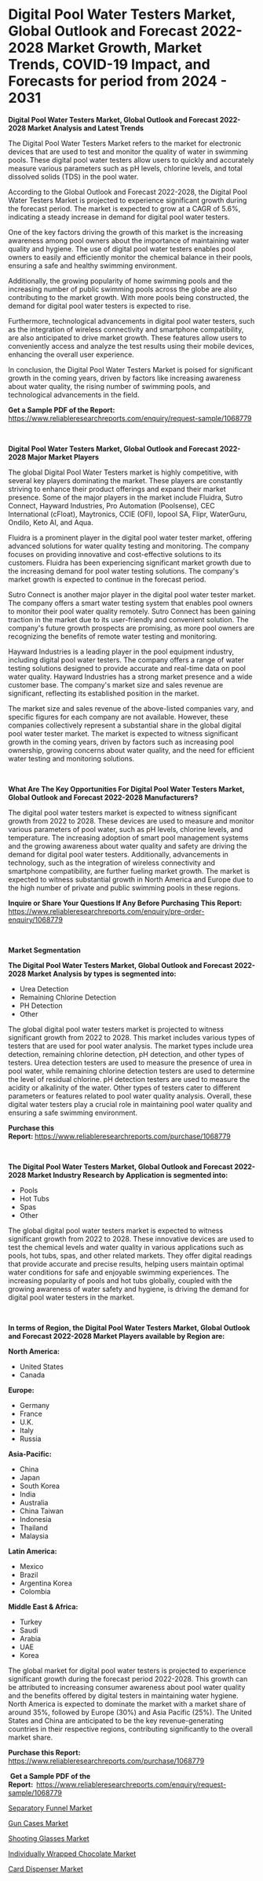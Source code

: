 <p><h1>Digital Pool Water Testers Market, Global Outlook and Forecast 2022-2028 Market Growth, Market Trends, COVID-19 Impact, and Forecasts for period from 2024 - 2031</h1></p><p><strong>Digital Pool Water Testers Market, Global Outlook and Forecast 2022-2028 Market Analysis and Latest Trends</strong></p>
<p><p>The Digital Pool Water Testers Market refers to the market for electronic devices that are used to test and monitor the quality of water in swimming pools. These digital pool water testers allow users to quickly and accurately measure various parameters such as pH levels, chlorine levels, and total dissolved solids (TDS) in the pool water.</p><p>According to the Global Outlook and Forecast 2022-2028, the Digital Pool Water Testers Market is projected to experience significant growth during the forecast period. The market is expected to grow at a CAGR of 5.6%, indicating a steady increase in demand for digital pool water testers.</p><p>One of the key factors driving the growth of this market is the increasing awareness among pool owners about the importance of maintaining water quality and hygiene. The use of digital pool water testers enables pool owners to easily and efficiently monitor the chemical balance in their pools, ensuring a safe and healthy swimming environment.</p><p>Additionally, the growing popularity of home swimming pools and the increasing number of public swimming pools across the globe are also contributing to the market growth. With more pools being constructed, the demand for digital pool water testers is expected to rise.</p><p>Furthermore, technological advancements in digital pool water testers, such as the integration of wireless connectivity and smartphone compatibility, are also anticipated to drive market growth. These features allow users to conveniently access and analyze the test results using their mobile devices, enhancing the overall user experience.</p><p>In conclusion, the Digital Pool Water Testers Market is poised for significant growth in the coming years, driven by factors like increasing awareness about water quality, the rising number of swimming pools, and technological advancements in the field.</p></p>
<p><strong>Get a Sample PDF of the Report:&nbsp;</strong> <a href="https://www.reliableresearchreports.com/enquiry/request-sample/1068779">https://www.reliableresearchreports.com/enquiry/request-sample/1068779</a></p>
<p>&nbsp;</p>
<p><strong>Digital Pool Water Testers Market, Global Outlook and Forecast 2022-2028 Major Market Players</strong></p>
<p><p>The global Digital Pool Water Testers market is highly competitive, with several key players dominating the market. These players are constantly striving to enhance their product offerings and expand their market presence. Some of the major players in the market include Fluidra, Sutro Connect, Hayward Industries, Pro Automation (Poolsense), CEC International (cFloat), Maytronics, CCIE (OFI), Iopool SA, Flipr, WaterGuru, Ondilo, Keto AI, and Aqua.</p><p>Fluidra is a prominent player in the digital pool water tester market, offering advanced solutions for water quality testing and monitoring. The company focuses on providing innovative and cost-effective solutions to its customers. Fluidra has been experiencing significant market growth due to the increasing demand for pool water testing solutions. The company's market growth is expected to continue in the forecast period.</p><p>Sutro Connect is another major player in the digital pool water tester market. The company offers a smart water testing system that enables pool owners to monitor their pool water quality remotely. Sutro Connect has been gaining traction in the market due to its user-friendly and convenient solution. The company's future growth prospects are promising, as more pool owners are recognizing the benefits of remote water testing and monitoring.</p><p>Hayward Industries is a leading player in the pool equipment industry, including digital pool water testers. The company offers a range of water testing solutions designed to provide accurate and real-time data on pool water quality. Hayward Industries has a strong market presence and a wide customer base. The company's market size and sales revenue are significant, reflecting its established position in the market.</p><p>The market size and sales revenue of the above-listed companies vary, and specific figures for each company are not available. However, these companies collectively represent a substantial share in the global digital pool water tester market. The market is expected to witness significant growth in the coming years, driven by factors such as increasing pool ownership, growing concerns about water quality, and the need for efficient water testing and monitoring solutions.</p></p>
<p>&nbsp;</p>
<p><strong>What Are The Key Opportunities For Digital Pool Water Testers Market, Global Outlook and Forecast 2022-2028 Manufacturers?</strong></p>
<p><p>The digital pool water testers market is expected to witness significant growth from 2022 to 2028. These devices are used to measure and monitor various parameters of pool water, such as pH levels, chlorine levels, and temperature. The increasing adoption of smart pool management systems and the growing awareness about water quality and safety are driving the demand for digital pool water testers. Additionally, advancements in technology, such as the integration of wireless connectivity and smartphone compatibility, are further fueling market growth. The market is expected to witness substantial growth in North America and Europe due to the high number of private and public swimming pools in these regions.</p></p>
<p><strong>Inquire or Share Your Questions If Any Before Purchasing This Report:</strong> <a href="https://www.reliableresearchreports.com/enquiry/pre-order-enquiry/1068779">https://www.reliableresearchreports.com/enquiry/pre-order-enquiry/1068779</a></p>
<p>&nbsp;</p>
<p><strong>Market Segmentation</strong></p>
<p><strong>The Digital Pool Water Testers Market, Global Outlook and Forecast 2022-2028 Market Analysis by types is segmented into:</strong></p>
<p><ul><li>Urea Detection</li><li>Remaining Chlorine Detection</li><li>PH Detection</li><li>Other</li></ul></p>
<p><p>The global digital pool water testers market is projected to witness significant growth from 2022 to 2028. This market includes various types of testers that are used for pool water analysis. The market types include urea detection, remaining chlorine detection, pH detection, and other types of testers. Urea detection testers are used to measure the presence of urea in pool water, while remaining chlorine detection testers are used to determine the level of residual chlorine. pH detection testers are used to measure the acidity or alkalinity of the water. Other types of testers cater to different parameters or features related to pool water quality analysis. Overall, these digital water testers play a crucial role in maintaining pool water quality and ensuring a safe swimming environment.</p></p>
<p><strong>Purchase this Report:&nbsp;</strong><a href="https://www.reliableresearchreports.com/purchase/1068779">https://www.reliableresearchreports.com/purchase/1068779</a></p>
<p>&nbsp;</p>
<p><strong>The Digital Pool Water Testers Market, Global Outlook and Forecast 2022-2028 Market Industry Research by Application is segmented into:</strong></p>
<p><ul><li>Pools</li><li>Hot Tubs</li><li>Spas</li><li>Other</li></ul></p>
<p><p>The global digital pool water testers market is expected to witness significant growth from 2022 to 2028. These innovative devices are used to test the chemical levels and water quality in various applications such as pools, hot tubs, spas, and other related markets. They offer digital readings that provide accurate and precise results, helping users maintain optimal water conditions for safe and enjoyable swimming experiences. The increasing popularity of pools and hot tubs globally, coupled with the growing awareness of water safety and hygiene, is driving the demand for digital pool water testers in the market.</p></p>
<p>&nbsp;</p>
<p><strong>In terms of Region, the Digital Pool Water Testers Market, Global Outlook and Forecast 2022-2028 Market Players available by Region are:</strong></p>
<p>
    <p> <strong> North America: </strong>
        <ul>
            <li>United States</li>
            <li>Canada</li>
        </ul>
        </p> 
    <p> <strong> Europe: </strong>
        <ul>
            <li>Germany</li>
            <li>France</li>
            <li>U.K.</li>
            <li>Italy</li>
            <li>Russia</li>
        </ul>
        </p> 
    <p> <strong> Asia-Pacific: </strong>
        <ul>
            <li>China</li>
            <li>Japan</li>
            <li>South Korea</li>
            <li>India</li>
            <li>Australia</li>
            <li>China Taiwan</li>
            <li>Indonesia</li>
            <li>Thailand</li>
            <li>Malaysia</li>
        </ul>
        </p> 
    <p> <strong> Latin America: </strong>
        <ul>
            <li>Mexico</li>
            <li>Brazil</li>
            <li>Argentina Korea</li>
            <li>Colombia</li>
        </ul>
        </p> 
    <p> <strong> Middle East & Africa: </strong>
        <ul>
            <li>Turkey</li>
            <li>Saudi</li>
            <li>Arabia</li>
            <li>UAE</li>
            <li>Korea</li>
        </ul>
    </p>
    </p>
<p><p>The global market for digital pool water testers is projected to experience significant growth during the forecast period 2022-2028. This growth can be attributed to increasing consumer awareness about pool water quality and the benefits offered by digital testers in maintaining water hygiene. North America is expected to dominate the market with a market share of around 35%, followed by Europe (30%) and Asia Pacific (25%). The United States and China are anticipated to be the key revenue-generating countries in their respective regions, contributing significantly to the overall market share.</p></p>
<p><strong>Purchase this Report: </strong><a href="https://www.reliableresearchreports.com/purchase/1068779">https://www.reliableresearchreports.com/purchase/1068779</a></p>
<p>&nbsp;<strong>Get a Sample PDF of the Report:&nbsp;&nbsp;</strong><a href="https://www.reliableresearchreports.com/enquiry/request-sample/1068779">https://www.reliableresearchreports.com/enquiry/request-sample/1068779</a></p>
<p><strong></strong></p>
<p><p><a href="https://medium.com/p/5a9018a75295/edit">Separatory Funnel Market</a></p><p><a href="https://medium.com/p/24e709cbb258/edit">Gun Cases Market</a></p><p><a href="https://medium.com/p/02a5766e7737/edit">Shooting Glasses Market</a></p><p><a href="https://medium.com/p/df6ffe12c3a7/edit">Individually Wrapped Chocolate Market</a></p><p><a href="https://medium.com/p/dd10b07474dd/edit">Card Dispenser Market</a></p></p>